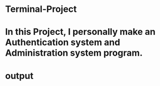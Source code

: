 # Terminal-Project
# In this Project, I personally make an Authentication system and Administration system program.
# output

